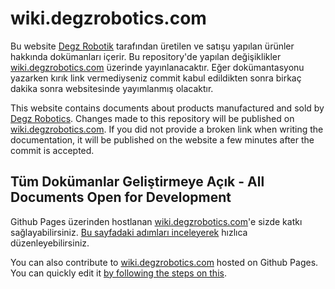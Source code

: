 # wiki.degzrobotics.com

Bu website [Degz Robotik](https://degzrobotics.com) tarafından üretilen ve satışu yapılan ürünler hakkında dokümanları içerir. Bu repository'de yapılan değişiklikler [wiki.degzrobotics.com](https://wiki.degzrobotics.com) üzerinde yayınlanacaktır. Eğer dokümantasyonu yazarken kırık link vermediyseniz commit kabul edildikten sonra birkaç dakika sonra websitesinde yayımlanmış olacaktır.

This website contains documents about products manufactured and sold by [Degz Robotics](https://degzrobotics.com). Changes made to this repository will be published on [wiki.degzrobotics.com](https://wiki.degzrobotics.com). If you did not provide a broken link when writing the documentation, it will be published on the website a few minutes after the commit is accepted.

## Tüm Dokümanlar Geliştirmeye Açık - All Documents Open for Development

Github Pages üzerinden hostlanan [wiki.degzrobotics.com](https://wiki.degzrobotics.com)'e sizde katkı sağlayabilirsiniz. [Bu sayfadaki adımları inceleyerek](https://wiki.degzrobotics.com/intro) hızlıca düzenleyebilirsiniz.

You can also contribute to [wiki.degzrobotics.com](https://wiki.degzrobotics.com) hosted on Github Pages. You can quickly edit it [by following the steps on this](https://wiki.degzrobotics.com/).
